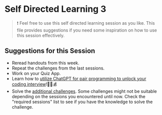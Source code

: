 # Self Directed Learning 3

> ❗️ Feel free to use this self directed learning session as you like. This file provides suggestions if you need some inspiration on how to use this session effectively.

## Suggestions for this Session

- Reread handouts from this week.
- Repeat the challenges from the last sessions.
- Work on your Quiz App.
- Learn how to [utilize ChatGPT for pair programming to unlock your coding interview](./chatgpt-pair-programming.md)!🚀🌟💰
- Solve the [additional challenges](./challenges-self-directed-learning-3.md). Some challenges might not be suitable depending on the sessions you encountered until now. Check the "required sessions" list to see if you have the knowledge to solve the challenge.
